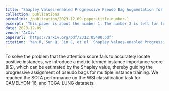 ```yaml
---
title: "Shapley Values-enabled Progressive Pseudo Bag Augmentation for Whole Slide Image Classification"
collection: publications
permalink: /publication/2023-12-09-paper-title-number-1
excerpt: 'This paper is about the number 1. The number 2 is left for future work.'
date: 2023-12-09
venue: 'ArXiv'
paperurl: 'https://arxiv.org/pdf/2312.05490.pdf'
citation: 'Yan R, Sun Q, Jin C, et al. Shapley Values-enabled Progressive Pseudo Bag Augmentation for Whole Slide Image Classification[J]. arXiv preprint arXiv:2312.05490, 2023.'
---
```


To solve the problem that the attention score fails to accurately locate positive instances, we introduce a metric termed instance importance score (IIS), which can be estimated by the Shapley value, thereby guiding the progressive assignment of pseudo bags for multiple instance training. We reached the SOTA performance on the WSI classification task for CAMELYON-16, and TCGA-LUNG datasets.
